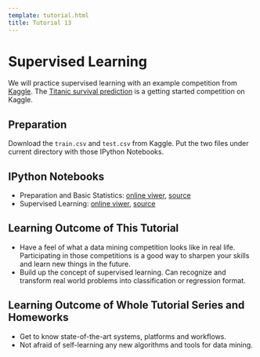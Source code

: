 ```yaml
---
template: tutorial.html
title: Tutorial 13
---
```


# Supervised Learning

We will practice supervised learning with an example competition from [Kaggle](http://www.kaggle.com/).
The [Titanic survival prediction](http://www.kaggle.com/c/titanic-gettingStarted/) 
is a getting started competition on Kaggle.

## Preparation

Download the `train.csv` and `test.csv` from Kaggle.
Put the two files under current directory with those IPython Notebooks.

## IPython Notebooks

   * Preparation and Basic Statistics:
   [online viwer](http://nbviewer.ipython.org/urls/course.ie.cuhk.edu.hk/~engg4030/tutorial/tutorial13/Preparation-and-Basic-Statistics.ipynb),
   [source](https://course.ie.cuhk.edu.hk/~engg4030/tutorial/tutorial13/Preparation-and-Basic-Statistics.ipynb)
   * Supervised Learning:
   [online viwer](http://nbviewer.ipython.org/urls/course.ie.cuhk.edu.hk/~engg4030/tutorial/tutorial13/Supervised-Learning.ipynb),
   [source](https://course.ie.cuhk.edu.hk/~engg4030/tutorial/tutorial13/Supervised-Learning.ipynb)

## Learning Outcome of This Tutorial

   * Have a feel of what a data mining competition looks like in real life.
   Participating in those competitions is a good way to sharpen your skills and learn new things in the future.
   * Build up the concept of supervised learning.
   Can recognize and transform real world problems into classification or regression format.

## Learning Outcome of Whole Tutorial Series and Homeworks

   * Get to know state-of-the-art systems, platforms and workflows.
   * Not afraid of self-learning any new algorithms and tools for data mining.
